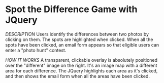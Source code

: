# Spot the Difference Game with JQuery

*DESCRIPTION*
Users identify the differences between two photos by clicking on them.  The spots are highlighted when clicked.  When all the spots have been clicked, an email form appears so that eligible users can enter a "photo hunt" contest.

*HOW IT WORKS*
A transparent, clickable overlay is absolutely positioned over the "different" image on the right.  It's an image map with a different area for each difference.  The JQuery highlights each area as it's clicked, and then shows the email form when all the areas have been clicked.
